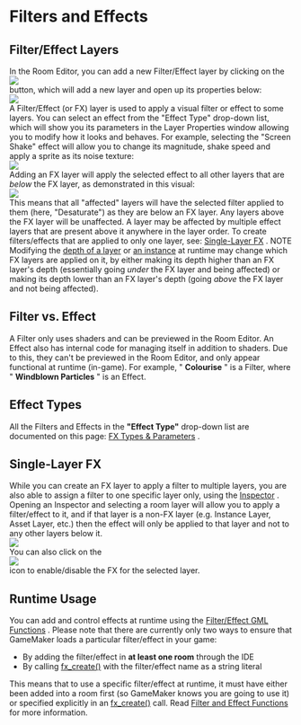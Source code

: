 # Filters and Effects

## Filter/Effect Layers

In the Room Editor, you can add a new Filter/Effect layer by clicking on
the  
![](https://gms.magecorn.com/Manual/assets/Images/Icons/Icon_FX_Layer.png)  
button, which will add a new layer and open up its properties below:  
![](https://gms.magecorn.com/Manual/assets/Images/Asset_Editors/Editor_Room_LayerFilterProperties.png)  
A Filter/Effect (or FX) layer is used to apply a visual filter or effect
to some layers. You can select an effect from the "Effect Type"
drop-down list, which will show you its parameters in the Layer
Properties window allowing you to modify how it looks and behaves. For
example, selecting the "Screen Shake" effect will allow you to change
its magnitude, shake speed and apply a sprite as its noise texture:  
![](https://gms.magecorn.com/Manual/assets/Images/Asset_Editors/Editor_Room_LayerFilterParameters.png)  
Adding an FX layer will apply the selected effect to all other layers
that are *below* the FX layer, as demonstrated in this visual:  
![](https://gms.magecorn.com/Manual/assets/Images/Asset_Editors/Editor_Room_LayerFilterEffectOrder.png)  
This means that all "affected" layers will have the selected filter
applied to them (here, "Desaturate") as they are below an FX layer. Any
layers above the FX layer will be unaffected. A layer may be affected by
multiple effect layers that are present above it anywhere in the layer
order. To create filters/effects that are applied to only one layer,
see: [Single-Layer FX](#h) . NOTE Modifying the [depth of a
layer](../../GameMaker_Language/GML_Reference/Asset_Management/Rooms/General_Layer_Functions/layer_depth)
or [an
instance](../../GameMaker_Language/GML_Reference/Asset_Management/Instances/Instance_Variables/depth)
at runtime may change which FX layers are applied on it, by either
making its depth higher than an FX layer's depth (essentially going
*under* the FX layer and being affected) or making its depth lower than
an FX layer's depth (going *above* the FX layer and not being affected).

## Filter vs. Effect

A Filter only uses shaders and can be previewed in the Room Editor. An
Effect also has internal code for managing itself in addition to
shaders. Due to this, they can't be previewed in the Room Editor, and
only appear functional at runtime (in-game). For example, "
**Colourise** " is a Filter, where " **Windblown Particles** " is an
Effect.

## Effect Types

All the Filters and Effects in the **"Effect Type"** drop-down list are
documented on this page: [FX Types &
Parameters](FX/All_Filter_Effect_Types) .

## Single-Layer FX

While you can create an FX layer to apply a filter to multiple layers,
you are also able to assign a filter to one specific layer only, using
the [Inspector](../../IDE_Tools/The_Inspector) . Opening an
Inspector and selecting a room layer will allow you to apply a
filter/effect to it, and if that layer is a non-FX layer (e.g. Instance
Layer, Asset Layer, etc.) then the effect will only be applied to that
layer and not to any other layers below it.  
![](https://gms.magecorn.com/Manual/assets/Images/IDE%20Tools/Inspector_Room_Layers.png)  
You can also click on the  
![](https://gms.magecorn.com/Manual/assets/Images/Icons/Icon_Eye.png)  
icon to enable/disable the FX for the selected layer.

## Runtime Usage

You can add and control effects at runtime using the [Filter/Effect GML
Functions](../../GameMaker_Language/GML_Reference/Asset_Management/Rooms/Filter_Effect_Layers/Filter_Effect_Functions)
. Please note that there are currently only two ways to ensure that
GameMaker loads a particular filter/effect in your game:

-   By adding the filter/effect in **at least one room** through the IDE
-   By calling
    [fx_create()](../../GameMaker_Language/GML_Reference/Asset_Management/Rooms/Filter_Effect_Layers/fx_create)
    with the filter/effect name as a string literal

This means that to use a specific filter/effect at runtime, it must have
either been added into a room first (so GameMaker knows you are going to
use it) or specified explicitly in an
[fx_create()](../../GameMaker_Language/GML_Reference/Asset_Management/Rooms/Filter_Effect_Layers/fx_create)
call. Read [Filter and Effect
Functions](../../GameMaker_Language/GML_Reference/Asset_Management/Rooms/Filter_Effect_Layers/Filter_Effect_Functions)
for more information.
